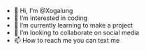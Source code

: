 - 👋 Hi, I’m @Xogalung
- 👀 I’m interested in coding
- 🌱 I’m currently learning to make a project
- 💞️ I’m looking to collaborate on social media
- 📫 How to reach me you can text me 

<!---
Xogalung/Xogalung is a ✨ special ✨ repository because its `README.md` (this file) appears on your GitHub profile.
You can click the Preview link to take a look at your changes.
--->
